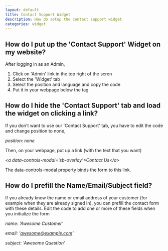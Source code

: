 ```yaml
---
layout: default
title: Contact Support Widget
description: How do setup the contact support widget
categories: widget
---
```


How do I put up the 'Contact Support' Widget on my website?
-----------------------------------------------------------

After logging in as an Admin,

1. Click on 'Admin' link in the top right of the scren
2. Select the 'Widget' tab
3. Select the position and language and copy the code 
4. Put it in your webpage below the </body> tag

How do I hide the 'Contact Support' tab and load the widget on clicking a link?
-------------------------------------------------------------------------------

If you don't want to use our 'Contact Support' tab, you have to edit the code and change position to none,

_position: none_

Then, on your webpage, put up a link (with the text that you want)

_&lt;a data-controls-modal='sb-overlay'&gt;Contact Us&lt;/a&gt;_

The data-controls-modal property binds the form to this link.

How do I prefill the Name/Email/Subject field? 
----------------------------------------------

If you already know the name or email address of your customer (for example when they are already signed in), you can prefill the contact form with these details. Edit the code to add one or more of these fields when you initialize the form

_name: 'Awesome Customer'_
 
_email: 'awesome@example.com'_
 
_subject: 'Awesome Question'_

